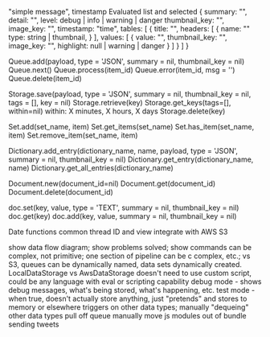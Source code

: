 "simple message", timestamp
Evaluated list <long list here> and selected <long list here>
{
  summary: "",
  detail: "",
  level: debug | info | warning | danger
  thumbnail_key: "",
  image_key: "",
  timestamp: "time",
  tables: [
    {
      title: "",
      headers: [
        {
          name: ""
          type: string | thumbnail,
        }
      ],
      values: [
        {
          value: "",
          thumbnail_key: "",
          image_key: "",
          highlight: null | warning | danger
        }
      ]
    }
  ]
}

Queue.add(payload, type = 'JSON', summary = nil, thumbnail_key = nil)
Queue.next()
Queue.process(item_id)
Queue.error(item_id, msg = '')
Queue.delete(item_id)

Storage.save(payload, type = 'JSON', summary = nil, thumbnail_key = nil, tags = [], key = nil)
Storage.retrieve(key)
Storage.get_keys(tags=[], within=nil)
  within: X minutes, X hours, X days
Storage.delete(key)

Set.add(set_name, item)
Set.get_items(set_name)
Set.has_item(set_name, item)
Set.remove_item(set_name, item)

Dictionary.add_entry(dictionary_name, name, payload, type = 'JSON', summary = nil, thumbnail_key = nil)
Dictionary.get_entry(dictionary_name, name)
Dictionary.get_all_entries(dictionary_name)

Document.new(document_id=nil)
Document.get(document_id)
Document.delete(document_id)

doc.set(key, value, type = 'TEXT', summary = nil, thumbnail_key = nil)
doc.get(key)
doc.add(key, value, summary = nil, thumbnail_key = nil)

Date functions
common thread ID and view
integrate with AWS S3

show data flow diagram; show problems solved; show commands can be complex, not primitive; one section of pipeline can be c  complex, etc.; vs S3, queues can be dynamically named, data sets dynamically created.  LocalDataStorage vs AwsDataStorage
  doesn't need to use custom script, could be any language with eval or scripting capability
debug mode - shows debug messages, what's being stored, what's happening, etc.
test mode - when true, doesn't actually store anything, just "pretends" and stores to memory or elsewhere
triggers on other data types; manually "dequeing" other data types
pull off queue manually
move js modules out of bundle
sending tweets
